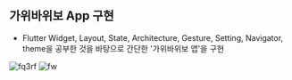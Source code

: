 ## 가위바위보 App 구현
 - Flutter Widget, Layout, State, Architecture, Gesture, Setting, Navigator, theme을 공부한 것을 바탕으로
간단한 '가위바위보 앱'을 구현

![fq3rf](https://github.com/hwibinissuccess/FlutterBasicPrac/assets/106446510/fb361255-dc98-49d4-a674-1f61a897bd74)
![fw](https://github.com/hwibinissuccess/FlutterBasicPrac/assets/106446510/09a5617f-76d3-41f1-be92-dea0b867b622)

